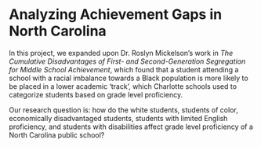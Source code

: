# Analyzing Achievement Gaps in North Carolina

In this project, we expanded upon Dr. Roslyn Mickelson’s work in _The Cumulative
Disadvantages of First- and Second-Generation Segregation for Middle School Achievement_,
which found that a student attending a school with a racial imbalance towards a Black population is more likely to be placed in a lower academic ‘track’, which Charlotte schools used to
categorize students based on grade level proficiency.

Our research question is: how do the white students, students
of color, economically disadvantaged students, students with limited English proficiency, and
students with disabilities affect grade level proficiency of a North Carolina public school?
